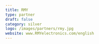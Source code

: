 ```yaml
---
title: RMY
type: partner
draft: false
category: silver
logo: /images/partners/rmy.jpg
website: www.RMYelectronics.com/english
---
```

